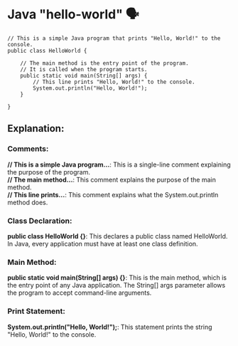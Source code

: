 # Java "hello-world" :speaking_head:
    
    // This is a simple Java program that prints "Hello, World!" to the console.
    public class HelloWorld {
    
        // The main method is the entry point of the program.
        // It is called when the program starts.
        public static void main(String[] args) {
            // This line prints "Hello, World!" to the console.
            System.out.println("Hello, World!");
        }
        
    }
## Explanation:
### Comments:

**// This is a simple Java program...**: This is a single-line comment explaining the purpose of the program.\
**// The main method...**: This comment explains the purpose of the main method.\
**// This line prints...**: This comment explains what the System.out.println method does.

### Class Declaration:

**public class HelloWorld {}**: This declares a public class named HelloWorld. In Java, every application must have at least one class definition.

### Main Method:

**public static void main(String[] args) {}**: This is the main method, which is the entry point of any Java application. The String[] args parameter allows the program to accept command-line arguments.

### Print Statement:

**System.out.println("Hello, World!");**: This statement prints the string "Hello, World!" to the console.
